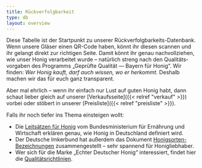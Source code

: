 ```yaml
---
title: Rückverfolgbarkeit
type: db
layout: overview
---
```


Diese Tabelle ist der Startpunkt zu unserer Rückverfolgbarkeits-Datenbank.
Wenn unsere Gläser einen QR-Code haben, könnt ihr diesen scannen und ihr gelangt direkt zur richtigen Seite.
Damit könnt ihr genau nachvollziehen, wie unser Honig verarbeitet wurde – natürlich streng nach den Qualitäts­vorgaben des Programms „Geprüfte Qualität — Bayern für Honig“.
Wir finden: _Wer Honig kauft, darf auch wissen, wo er herkommt._
Deshalb machen wir das für euch ganz transparent.

Aber mal ehrlich – wenn ihr einfach nur Lust auf guten Honig habt, dann schaut lieber gleich auf unserer [Verkaufsseite]({{< relref "verkauf" >}}) vorbei oder stöbert in unserer [Preisliste]({{< relref "preisliste" >}}).

Falls ihr noch tiefer ins Thema einsteigen wollt:

* Die [Leitsätzen für Honig](https://www.bmel.de/SharedDocs/Downloads/DE/_Ernaehrung/Lebensmittel-Kennzeichnung/LeitsaetzeHonig.html) vom Bundesministerium für Ernährung und Wirtschaft erklären genau, wie Honig in Deutschland definiert wird.
* Der Deutsche Imkerbund hat außerdem das Dokument [Honigsorten-Bezeichnungen](https://deutscherimkerbund.de/wp-content/uploads/2025/02/34-honigsorten-bezeichnungen-2021.pdf) zusammengestellt – sehr spannend für Honigliebhaber.
* Wer sich für die Marke „Echter Deutscher Honig“ interessiert, findet hier die [Qualitätsrichtlinien](https://deutscherimkerbund.de/qualitaetsrichtlinien/).
